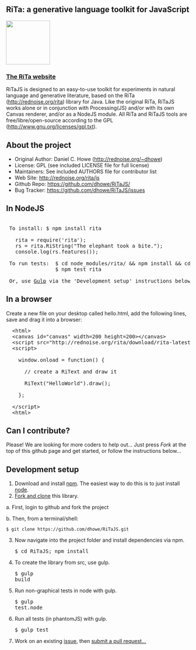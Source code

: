 
## RiTa: a generative language toolkit for JavaScript

<a href="http://rednoise.org/rita"><img height=120 src="http://rednoise.org/rita/img/RiTa-logo3.png"/></a>

### <a href="http://rednoise.org/rita">The RiTa website</a>

RiTaJS is designed to an easy-to-use toolkit for experiments 
in natural language and generative literature, based on the RiTa 
(http://rednoise.org/rita) library for Java. Like the original RiTa, RiTaJS 
works alone or in conjunction with Processing(JS) and/or with 
its own Canvas renderer, and/or as a NodeJS module.  All RiTa and RiTaJS tools
are free/libre/open-source according to the GPL (http://www.gnu.org/licenses/gpl.txt).


About the project
--------
* Original Author:   Daniel C. Howe (http://rednoise.org/~dhowe)
* License: 			 GPL (see included LICENSE file for full license)
* Maintainers:       See included AUTHORS file for contributor list
* Web Site:          http://rednoise.org/rita/js
* Github Repo:       https://github.com/dhowe/RiTaJS/
* Bug Tracker:       https://github.com/dhowe/RiTaJS/issues


In NodeJS
--------
<pre>
 
 To install: $ npm install rita
 
   rita = require('rita');
   rs = rita.RiString("The elephant took a bite.");
   console.log(rs.features());
 
 To run tests: 	$ cd node_modules/rita/ && npm install && cd - 
 				$ npm test rita 

 Or, use <a href="http://gulpjs.com/" target="new">Gulp</a> via the 'Development setup' instructions below...
</pre>  


In a browser
--------
Create a new file on your desktop called hello.html, add the following lines, save and drag it into a browser:
<pre>
  &lt;html&gt;
  &lt;canvas id="canvas" width=200 height=200&gt;&lt;/canvas&gt;
  &lt;script src="http://rednoise.org/rita/download/rita-latest.min.js"&gt;&lt;/script&gt;
  &lt;script&gt;

    window.onload = function() {
    
      // create a RiText and draw it
      
      RiText("HelloWorld").draw();
      
	};

  &lt;/script&gt;
  &lt;html&gt;
</pre>  



Can I contribute?
--------
Please! We are looking for more coders to help out... Just press *Fork* at the top of this github page and get started, or follow the instructions below... 


Development setup
--------
1. Download and install <a href="https://npmjs.org/">npm</a>. The easiest way to do this is to just install <a href="http://nodejs.org/">node</a>. 
2. <a href="https://help.github.com/articles/fork-a-repo">Fork and clone</a> this library. 
  
  a. First, login to github and fork the project
  
  b. Then, from a terminal/shell: 
  <pre><code>$ git clone https://github.com/dhowe/RiTaJS.git</code></pre>
3. Now navigate into the project folder and install dependencies via npm. <pre>$ cd RiTaJS; npm install</pre>
4. To create the library from src, use gulp.<pre>$ gulp build</pre>
5. Run non-graphical tests in node with gulp.<pre>$ gulp test.node</pre>
6. Run all tests (in phantomJS) with gulp.<pre>$ gulp test</pre>   
7. Work on an existing <a href="https://github.com/dhowe/RiTaJS/issues?state=open">issue</a>, then <a href="https://help.github.com/articles/creating-a-pull-request">submit a pull request...</a>
